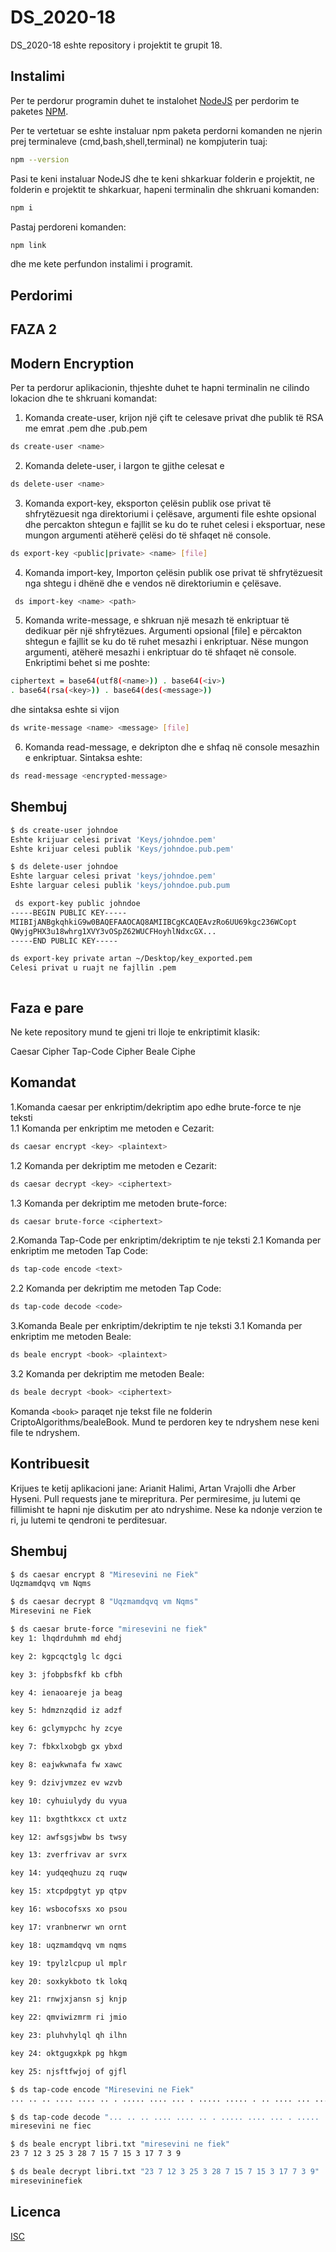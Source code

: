 # DS_2020-18

DS_2020-18 eshte repository i projektit te grupit 18.
## Instalimi

Per te perdorur programin duhet te instalohet [NodeJS](https://nodejs.org/en/) per perdorim te paketes [NPM](https://www.npmjs.com/).

Per te vertetuar se eshte instaluar npm paketa perdorni komanden ne njerin prej terminaleve (cmd,bash,shell,terminal) ne kompjuterin tuaj:

```bash
npm --version
```
Pasi te keni instaluar NodeJS dhe te keni shkarkuar folderin e projektit, ne folderin e projektit te shkarkuar, hapeni terminalin dhe shkruani komanden:

```bash
npm i
```

Pastaj perdoreni komanden:

```bash
npm link
```

dhe me kete perfundon instalimi i programit.

## Perdorimi  
## FAZA 2  
## Modern Encryption

Per ta perdorur aplikacionin, thjeshte duhet te hapni terminalin ne cilindo lokacion dhe te shkruani komandat:

1. Komanda create-user, krijon një çift te celesave privat dhe publik të RSA me emrat <name>.pem dhe <name>.pub.pem
```bash
ds create-user <name>
```

2. Komanda delete-user, i largon te gjithe celesat e <user>
```bash
ds delete-user <name>
```

3. Komanda export-key, eksporton çelësin publik ose privat të shfrytëzuesit nga direktoriumi i çelësave, argumenti file eshte opsional dhe percakton shtegun e fajllit se ku do te ruhet celesi i eksportuar, nese mungon argumenti atëherë çelësi do të shfaqet në console.
```bash
ds export-key <public|private> <name> [file]
```

4. Komanda import-key, Importon çelësin publik ose privat të shfrytëzuesit nga shtegu i dhënë dhe e vendos në direktoriumin e çelësave.
```bash
 ds import-key <name> <path>
```

5. Komanda write-message, e shkruan një mesazh të enkriptuar të dedikuar për një shfrytëzues. Argumenti opsional [file] e përcakton shtegun e fajllit se ku do të ruhet mesazhi i enkriptuar. Nëse mungon argumenti, atëherë mesazhi i enkriptuar do të shfaqet në console.  
Enkriptimi behet si me poshte:
```bash
ciphertext = base64(utf8(<name>)) . base64(<iv>)
. base64(rsa(<key>)) . base64(des(<message>))
```
dhe sintaksa eshte si vijon
```bash
ds write-message <name> <message> [file]
```

6. Komanda read-message, e dekripton dhe e shfaq në console mesazhin e enkriptuar. Sintaksa eshte:  
```bash
ds read-message <encrypted-message>
```
## Shembuj 
```bash
$ ds create-user johndoe
Eshte krijuar celesi privat 'Keys/johndoe.pem'
Eshte krijuar celesi publik 'Keys/johndoe.pub.pem'
```

```bash
$ ds delete-user johndoe
Eshte larguar celesi privat 'keys/johndoe.pem'
Eshte larguar celesi publik 'keys/johndoe.pub.pum
```

```bash
 ds export-key public johndoe
-----BEGIN PUBLIC KEY-----
MIIBIjANBgkqhkiG9w0BAQEFAAOCAQ8AMIIBCgKCAQEAvzRo6UU69kgc236WCopt
QWyjgPHX3u18whrg1XVY3vOSpZ62WUCFHoyhlNdxcGX...
-----END PUBLIC KEY-----
```

```bash
ds export-key private artan ~/Desktop/key_exported.pem
Celesi privat u ruajt ne fajllin .pem

```

```bash
```





## Faza e pare
Ne kete repository mund te gjeni tri lloje te enkriptimit klasik:

Caesar Cipher
Tap-Code Cipher
Beale Ciphe

## Komandat


1.Komanda caesar per enkriptim/dekriptim apo edhe brute-force te nje teksti  
1.1 Komanda per enkriptim me metoden e Cezarit:
```bash
ds caesar encrypt <key> <plaintext>
```

1.2 Komanda per dekriptim me metoden e Cezarit:
```bash
ds caesar decrypt <key> <ciphertext>
```

1.3 Komanda per dekriptim me metoden brute-force:
```bash
ds caesar brute-force <ciphertext>
```

2.Komanda Tap-Code per enkriptim/dekriptim te nje teksti
2.1 Komanda per enkriptim me metoden Tap Code:
```bash
ds tap-code encode <text>
```

2.2 Komanda per dekriptim me metoden Tap Code:
```bash
ds tap-code decode <code>
```

3.Komanda Beale per enkriptim/dekriptim te nje teksti
3.1 Komanda per enkriptim me metoden Beale:
```bash
ds beale encrypt <book> <plaintext>
```

3.2 Komanda per dekriptim me metoden Beale:
```bash
ds beale decrypt <book> <ciphertext>
```

Komanda ```<book>``` paraqet nje tekst file ne folderin CriptoAlgorithms/bealeBook. Mund te perdoren key te ndryshem nese keni file te ndryshem.

## Kontribuesit

Krijues te ketij aplikacioni jane: Arianit Halimi, Artan Vrajolli dhe Arber Hyseni.
Pull requests jane te mirepritura. Per permiresime, ju lutemi qe fillimisht te hapni nje diskutim per ato ndryshime.
Nese ka ndonje verzion te ri, ju lutemi te qendroni te perditesuar.

## Shembuj

```bash
$ ds caesar encrypt 8 "Miresevini ne Fiek"
Uqzmamdqvq vm Nqms
```
```bash
$ ds caesar decrypt 8 "Uqzmamdqvq vm Nqms"
Miresevini ne Fiek
```
```bash
$ ds caesar brute-force "miresevini ne fiek"
key 1: lhqdrduhmh md ehdj

key 2: kgpcqctglg lc dgci

key 3: jfobpbsfkf kb cfbh

key 4: ienaoareje ja beag

key 5: hdmznzqdid iz adzf

key 6: gclymypchc hy zcye

key 7: fbkxlxobgb gx ybxd

key 8: eajwkwnafa fw xawc

key 9: dzivjvmzez ev wzvb

key 10: cyhuiulydy du vyua

key 11: bxgthtkxcx ct uxtz

key 12: awfsgsjwbw bs twsy

key 13: zverfrivav ar svrx

key 14: yudqeqhuzu zq ruqw

key 15: xtcpdpgtyt yp qtpv

key 16: wsbocofsxs xo psou

key 17: vranbnerwr wn ornt

key 18: uqzmamdqvq vm nqms

key 19: tpylzlcpup ul mplr

key 20: soxkykboto tk lokq

key 21: rnwjxjansn sj knjp

key 22: qmviwizmrm ri jmio

key 23: pluhvhylql qh ilhn

key 24: oktgugxkpk pg hkgm

key 25: njsftfwjoj of gjfl
```
```bash
$ ds tap-code encode "Miresevini ne Fiek"
... .. .. .... .... .. . ..... .... ... . ..... ..... . .. .... ... ... .. ....  ... ... . .....  .. . .. .... . ..... . ...
```
```bash
$ ds tap-code decode "... .. .. .... .... .. . ..... .... ... . ..... ..... . .. .... ... ... .. ....  ... ... . .....  .. . .. .... . ..... . ..."
miresevini ne fiec
```

```bash
$ ds beale encrypt libri.txt "miresevini ne fiek"
23 7 12 3 25 3 28 7 15 7 15 3 17 7 3 9
```
```bash
$ ds beale decrypt libri.txt "23 7 12 3 25 3 28 7 15 7 15 3 17 7 3 9"
miresevininefiek
```


## Licenca
[ISC](https://opensource.org/licenses/ISC)
